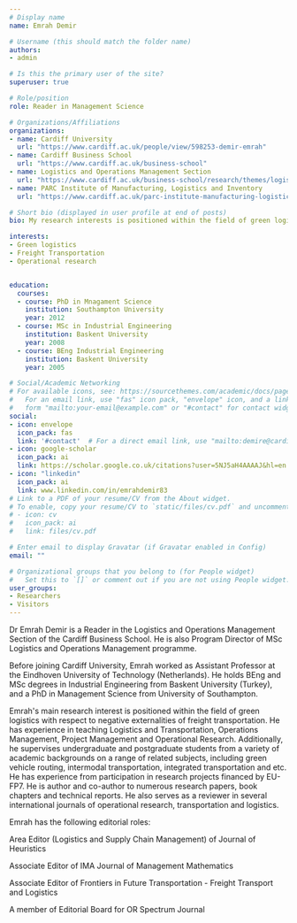 ```yaml
---
# Display name
name: Emrah Demir

# Username (this should match the folder name)
authors:
- admin

# Is this the primary user of the site?
superuser: true

# Role/position
role: Reader in Management Science

# Organizations/Affiliations
organizations:
- name: Cardiff University
  url: "https://www.cardiff.ac.uk/people/view/598253-demir-emrah"
- name: Cardiff Business School
  url: "https://www.cardiff.ac.uk/business-school"
- name: Logistics and Operations Management Section
  url: "https://www.cardiff.ac.uk/business-school/research/themes/logistics-and-operations-management"
- name: PARC Institute of Manufacturing, Logistics and Inventory
  url: "https://www.cardiff.ac.uk/parc-institute-manufacturing-logistics-inventory"

# Short bio (displayed in user profile at end of posts)
bio: My research interests is positioned within the field of green logistics with respect to negative externalities of freight transportation. 

interests:
- Green logistics
- Freight Transportation
- Operational research


education:
  courses:
  - course: PhD in Mnagament Science
    institution: Southampton University
    year: 2012
  - course: MSc in Industrial Engineering
    institution: Baskent University
    year: 2008
  - course: BEng Industrial Engineering
    institution: Baskent University
    year: 2005

# Social/Academic Networking
# For available icons, see: https://sourcethemes.com/academic/docs/page-builder/#icons
#   For an email link, use "fas" icon pack, "envelope" icon, and a link in the
#   form "mailto:your-email@example.com" or "#contact" for contact widget.
social:
- icon: envelope
  icon_pack: fas
  link: '#contact'  # For a direct email link, use "mailto:demire@cardiff.ac.uk".
- icon: google-scholar
  icon_pack: ai
  link: https://scholar.google.co.uk/citations?user=5NJ5aH4AAAAJ&hl=en
- icon: "linkedin"
  icon_pack: ai
  link: www.linkedin.com/in/emrahdemir83
# Link to a PDF of your resume/CV from the About widget.
# To enable, copy your resume/CV to `static/files/cv.pdf` and uncomment the lines below.
# - icon: cv
#   icon_pack: ai
#   link: files/cv.pdf

# Enter email to display Gravatar (if Gravatar enabled in Config)
email: ""

# Organizational groups that you belong to (for People widget)
#   Set this to `[]` or comment out if you are not using People widget.
user_groups:
- Researchers
- Visitors
---
```


Dr Emrah Demir is a Reader in the Logistics and Operations Management Section of the Cardiff Business School. He is also Program Director of MSc Logistics and Operations Management programme.

Before joining Cardiff University, Emrah worked as Assistant Professor at the Eindhoven University of Technology (Netherlands). He holds BEng and MSc degrees in Industrial Engineering from Baskent University (Turkey), and a PhD in Management Science from University of Southampton.

Emrah's main research interest is positioned within the field of green logistics with respect to negative externalities of freight transportation. He has experience in teaching Logistics and Transportation, Operations Management, Project Management and Operational Research. Additionally, he supervises undergraduate and postgraduate students from a variety of academic backgrounds on a range of related subjects, including green vehicle routing, intermodal transportation, integrated transportation and etc. He has experience from participation in research projects financed by EU-FP7. He is author and co-author to numerous research papers, book chapters and technical reports. He also serves as a reviewer in several international journals of operational research, transportation and logistics.

Emrah has the following editorial roles:

Area Editor (Logistics and Supply Chain Management) of Journal of Heuristics

Associate Editor of IMA Journal of Management Mathematics

Associate Editor of Frontiers in Future Transportation - Freight Transport and Logistics

A member of Editorial Board for OR Spectrum Journal
